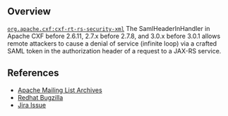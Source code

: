 ## Overview
[`org.apache.cxf:cxf-rt-rs-security-xml`](http://search.maven.org/#search%7Cga%7C1%7Ca%3A%22cxf-rt-rs-security-xml%22)
The SamlHeaderInHandler in Apache CXF before 2.6.11, 2.7.x before 2.7.8, and 3.0.x before 3.0.1 allows remote attackers to cause a denial of service (infinite loop) via a crafted SAML token in the authorization header of a request to a JAX-RS service.

## References
- [Apache Mailing List Archives](http://cxf.apache.org/security-advisories.data/CVE-2014-3584.txt.asc)
- [Redhat Bugzilla](https://bugzilla.redhat.com/CVE-2014-3584)
- [Jira Issue](https://issues.apache.org/jira/browse/CXF-5390)
